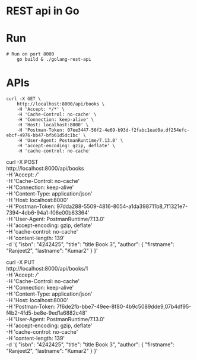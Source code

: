 # REST api in Go 

# Run 
    # Run on port 8000
        go build & ./golang-rest-api



# APIs
    curl -X GET \
        http://localhost:8000/api/books \
        -H 'Accept: */*' \
        -H 'Cache-Control: no-cache' \
        -H 'Connection: keep-alive' \
        -H 'Host: localhost:8000' \
        -H 'Postman-Token: 07ee3447-56f2-4e69-b93d-f2fabc1ead0a,df254efc-ebcf-4976-bb47-bfb61d5dc1bc' \
        -H 'User-Agent: PostmanRuntime/7.13.0' \
        -H 'accept-encoding: gzip, deflate' \
        -H 'cache-control: no-cache'


  curl -X POST \
    http://localhost:8000/api/books \
    -H 'Accept: */*' \
    -H 'Cache-Control: no-cache' \
    -H 'Connection: keep-alive' \
    -H 'Content-Type: application/json' \
    -H 'Host: localhost:8000' \
    -H 'Postman-Token: 97dda288-5509-4816-8054-a1da398711b8,7f1321e7-7394-4db6-94a1-f06e00b63364' \
    -H 'User-Agent: PostmanRuntime/7.13.0' \
    -H 'accept-encoding: gzip, deflate' \
    -H 'cache-control: no-cache' \
    -H 'content-length: 139' \
    -d '{
        "isbn": "4242425",
        "title": "title Book 3",
        "author": {
            "firstname": "Ranjeet2",
            "lastname": "Kumar2"
        }
    }'


  curl -X PUT \
    http://localhost:8000/api/books/1 \
    -H 'Accept: */*' \
    -H 'Cache-Control: no-cache' \
    -H 'Connection: keep-alive' \
    -H 'Content-Type: application/json' \
    -H 'Host: localhost:8000' \
    -H 'Postman-Token: 7f6de2fb-bbe7-49ee-8f80-4b9c5089dde9,07b4df95-f4b2-4fd5-be8e-9ed1a6882c48' \
    -H 'User-Agent: PostmanRuntime/7.13.0' \
    -H 'accept-encoding: gzip, deflate' \
    -H 'cache-control: no-cache' \
    -H 'content-length: 139' \
    -d '{
        "isbn": "4242425",
        "title": "title Book 3",
        "author": {
            "firstname": "Ranjeet2",
            "lastname": "Kumar2"
        }
    }'